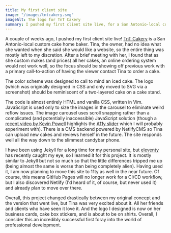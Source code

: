 ```yaml
---
title: My first client site
image: "/images/tntcakery.svg"
imageAlt: The logo for TnT Cakery
summary: I pushed my first client site live, for a San Antonio-local custom cake home baker. In the process, I created an entire brand as well.
---
```


A couple of weeks ago, I pushed my first client site live! [TnT Cakery](https://tntcakery.com) is a San Antonio-local custom cake home baker. Tina, the owner, had no idea what she wanted when she said she would like a website, so the entire thing was mostly left to my discretion. After a brief meeting with her, I found that as she custom makes (and prices) all her cakes, an online ordering system would not work well, so the focus should be showing off previous work with a primary call-to-action of having the viewer contact Tina to order a cake.

The color scheme was designed to call to mind an iced cake. The logo (which was originally designed in CSS and only moved to SVG via a screenshot) should be reminiscent of a two-layered cake on a cake stand.

The code is almost entirely HTML and vanilla CSS, written in Vim. JavaScript is used only to size the images in the carousel to eliminate weird reflow issues. The image carousel uses scroll snapping rather than a complicated (and potentially inaccessible) JavaScript solution (though a [recent video by Kevin Powell](https://youtu.be/a8OiB2NnHMo) highlights the [A11y slider](https://a11yslider.js.org/) which I will probably experiment with). There is a CMS backend powered by NetlifyCMS so Tina can upload new cakes and reviews herself in the future. The site responds well all the way down to the slimmest candybar phone.

I have been using Jekyll for a long time for my personal site, but [eleventy](http://11ty.dev) has recently caught my eye, so I learned it for this project. It is mostly similar to Jekyll but not so much so that the little differences tripped me up (being almost the same is worse than being completely alien). Having used it, I am now planning to move this site to 11ty as well in the near future. Of course, this means GitHub Pages will no longer work for a CI/CD workflow, but I also discovered Netlify (I'd heard of it, of course, but never used it) and already plan to move over there.

Overall, this project changed drastically between my original concept and the version that went live, but Tina was very excited about it. All her friends and clients who have seen it love it. And the logo I designed is now on her business cards, cake box stickers, and is about to be on shirts. Overall, I consider this an incredibly successful first foray into the world of professional development.
